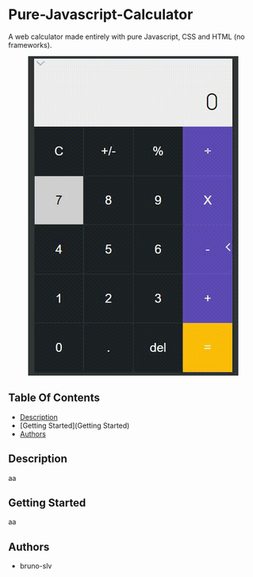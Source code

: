 # Pure-Javascript-Calculator

A web calculator made entirely with pure Javascript, CSS and HTML (no frameworks).

<p align="center">
    <img src="calc.gif">
</p>

## Table Of Contents
- [Description](#Description)
- [Getting Started](Getting Started)
- [Authors](#Authors)

## Description
aa
## Getting Started
aa
## Authors
- bruno-slv
